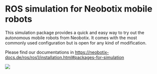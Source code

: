 # ROS simulation for Neobotix mobile robots

This simulation package provides a quick and easy way to try out the autonomous mobile robots from Neobotix. It comes with the most commonly used configuration but is open for any kind of modification.

Please find our documentations in https://neobotix-docs.de/ros/ros1/installation.html#packages-for-simulation

<img src="https://raw.githubusercontent.com/neobotix/neo_simulation/melodic/neo_git.png">

